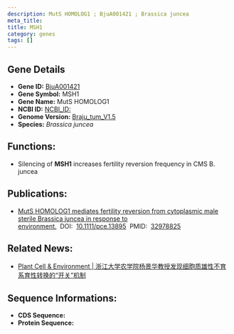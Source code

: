 ```yaml
---
description: MutS HOMOLOG1 ; BjuA001421 ; Brassica juncea
meta_title:
title: MSH1
category: genes
tags: []
---
```


## Gene Details
- **Gene ID:**	[BjuA001421](BjuA001421)
- **Gene Symbol:** MSH1
- **Gene Name:** MutS HOMOLOG1
- **NCBI ID:** [NCBI_ID:](https://www.ncbi.nlm.nih.gov/gene/?term=NCBI_ID:)
- **Genome Version:** [Braju_tum_V1.5]()
- **Species:** *Brassica juncea*

## Functions:
   - Silencing of **MSH1** increases fertility reversion frequency in CMS B. juncea

## Publications:
   - [MutS HOMOLOG1 mediates fertility reversion from cytoplasmic male sterile Brassica juncea in response to environment.]( https://onlinelibrary.wiley.com/doi/full/10.1111/pce.13895)&nbsp;&nbsp;DOI:&nbsp;&nbsp;[10.1111/pce.13895](https://onlinelibrary.wiley.com/doi/full/10.1111/pce.13895)&nbsp;&nbsp;PMID:&nbsp;&nbsp;[32978825](https://pubmed.ncbi.nlm.nih.gov/32978825/)

## Related News:
   - [Plant Cell &amp; Environment | 浙江大学农学院杨景华教授发现细胞质雄性不育系育性转换的“开关”机制](https://mp.weixin.qq.com/s?__biz=Mzg3MDEwNDEyMg==&mid=2247496876&idx=1&sn=dfcdc9b5074b6f575bfef642e86d8b61&chksm=ce9059f9f9e7d0efe941011325704e49b0d6157a81fc1ba81f7f02df20df4926b00a0ab168ff&scene=27#wechat_redirect)

## Sequence Informations:
- **CDS Sequence:**
- **Protein Sequence:**
